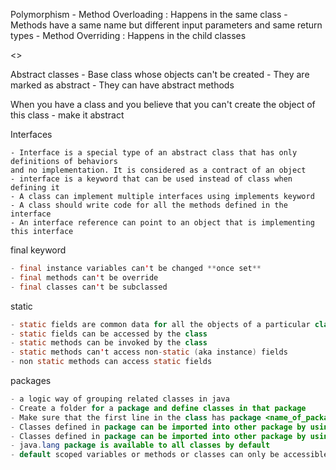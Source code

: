 Polymorphism
	- Method Overloading : Happens in the same class
		- Methods have a same name but different input parameters and same return types
	- Method Overriding : Happens in the child classes

<<Base class reference can point to child class object>>

Abstract classes
	- Base class whose objects can't be created
	- They are marked as abstract
	- They can have abstract methods

When you have a class and you believe that you can't create the object of this class - make it abstract


Interfaces

	- Interface is a special type of an abstract class that has only definitions of behaviors
	and no implementation. It is considered as a contract of an object
	- interface is a keyword that can be used instead of class when defining it
	- A class can implement multiple interfaces using implements keyword
	- A class should write code for all the methods defined in the interface
	- An interface reference can point to an object that is implementing this interface	

final keyword

```java
- final instance variables can't be changed **once set**
- final methods can't be override
- final classes can't be subclassed
```


static 
```java
- static fields are common data for all the objects of a particular class
- static fields can be accessed by the class
- static methods can be invoked by the class
- static methods can't access non-static (aka instance) fields
- non static methods can access static fields
```

packages

```java
- a logic way of grouping related classes in java
- Create a folder for a package and define classes in that package
- Make sure that the first line in the class has package <name_of_package>;
- Classes defined in package can be imported into other package by using import <package_name>.class 
- Classes defined in package can be imported into other package by using import <package_name>.*
- java.lang package is available to all classes by default
- default scoped variables or methods or classes can only be accessible by all the other classes in the package
```


​	
​	

